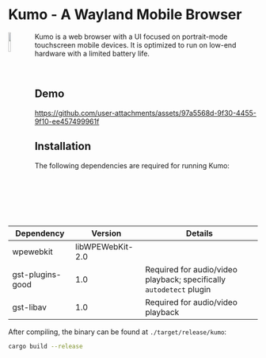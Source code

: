 # Kumo - A Wayland Mobile Browser

<p>
  <img src="./logo.svg" width="10%" align="left">

  Kumo is a web browser with a UI focused on portrait-mode touchscreen mobile
  devices. It is optimized to run on low-end hardware with a limited battery life.

  <br clear="align"/>
</p>

## Demo

https://github.com/user-attachments/assets/97a5568d-9f30-4455-9f10-ee457499961f

## Installation

The following dependencies are required for running Kumo:

| Dependency        | Version          | Details                                                             |
| ----------------- | ---------------- | ------------------------------------------------------------------- |
| wpewebkit         | libWPEWebKit-2.0 |                                                                     |
| gst-plugins-good  | 1.0              | Required for audio/video playback; specifically `autodetect` plugin |
| gst-libav         | 1.0              | Required for audio/video playback                                   |

After compiling, the binary can be found at `./target/release/kumo`:

```sh
cargo build --release
```
